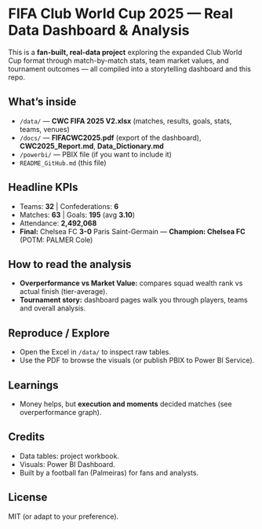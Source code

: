 # FIFA Club World Cup 2025 — Real Data Dashboard & Analysis

This is a **fan-built, real-data project** exploring the expanded Club World Cup format through match-by-match stats, team market values, and tournament outcomes — all compiled into a storytelling dashboard and this repo.

## What’s inside
- `/data/` — **CWC FIFA 2025 V2.xlsx** (matches, results, goals, stats, teams, venues)
- `/docs/` — **FIFACWC2025.pdf** (export of the dashboard), **CWC2025_Report.md**, **Data_Dictionary.md**
- `/powerbi/` — PBIX file (if you want to include it)
- `README_GitHub.md` (this file)

## Headline KPIs
- Teams: **32** | Confederations: **6**  
- Matches: **63** | Goals: **195** (avg **3.10**)  
- Attendance: **2,492,068**  
- **Final:** Chelsea FC **3-0** Paris Saint-Germain — **Champion: Chelsea FC** (POTM: PALMER Cole)

## How to read the analysis
- **Overperformance vs Market Value:** compares squad wealth rank vs actual finish (tier-average).  
- **Tournament story:** dashboard pages walk you through players, teams and overall analysis.

## Reproduce / Explore
- Open the Excel in `/data/` to inspect raw tables.
- Use the PDF to browse the visuals (or publish PBIX to Power BI Service).

## Learnings
- Money helps, but **execution and moments** decided matches (see overperformance graph).

## Credits
- Data tables: project workbook.  
- Visuals: Power BI Dashboard.  
- Built by a football fan (Palmeiras) for fans and analysts.

## License
MIT (or adapt to your preference).

